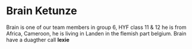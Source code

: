 # Brain Ketunze
Brain is one of our team members in group 6, HYF class 11 & 12
he is from Africa, Cameroon, he is living in Landen in the flemish part belgium.
Brain have a duagther call **lexie**
